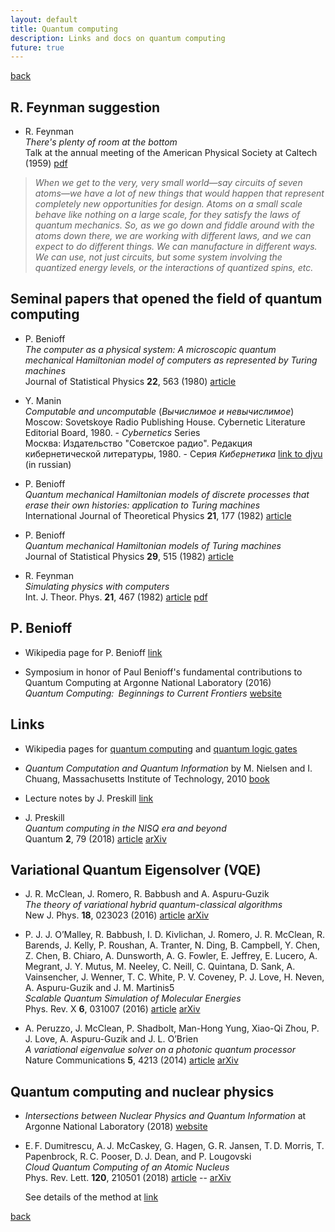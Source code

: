 ```yaml
---
layout: default
title: Quantum computing
description: Links and docs on quantum computing
future: true
---
```


[back](./)

## R. Feynman suggestion

- R. Feynman  
  _There's plenty of room at the bottom_  
  Talk at the annual meeting of the American Physical Society at Caltech (1959) [pdf](http://calteches.library.caltech.edu/1976/1/1960Bottom.pdf)  
>
> _When we get to the very, very small world—say circuits of seven atoms—we have a lot of new things that would happen that represent completely new opportunities for design. Atoms on a small scale behave like nothing on a large scale, for they satisfy the laws of quantum mechanics. So, as we go down and fiddle around with the atoms down there, we are working with different laws, and we can expect to do different things. We can manufacture in different ways. We can use, not just circuits, but some system involving the quantized energy levels, or the interactions of quantized spins, etc._
>


## Seminal papers that opened the field of quantum computing

- P. Benioff  
  _The computer as a physical system: A microscopic quantum mechanical Hamiltonian model of computers as represented by Turing machines_  
  Journal of Statistical Physics **22**, 563 (1980) [article](http://link.springer.com/article/10.1007%2FBF01011339)

- Y. Manin  
  _Computable and uncomputable_ (_Вычислимое и невычислимое_)  
  Moscow: Sovetskoye Radio Publishing House. Cybernetic Literature Editorial Board, 1980. - _Cybernetics_ Series  
  Москва: Издательство "Советское радио". Редакция кибернетической литературы, 1980. - Серия _Кибернетика_ [link to djvu](http://publ.lib.ru/ARCHIVES/M/MANIN_Yuriy_Ivanovich/_Manin_Yu.I..html#0001) (in russian)

- P. Benioff  
  _Quantum mechanical Hamiltonian models of discrete processes that erase their own histories: application to Turing machines_  
  International Journal of Theoretical Physics **21**, 177 (1982) [article](http://link.springer.com/article/10.1007%2FBF01857725)

- P. Benioff  
  _Quantum mechanical Hamiltonian models of Turing machines_  
  Journal of Statistical Physics **29**, 515 (1982) [article](http://link.springer.com/article/10.1007%2FBF01342185)

- R. Feynman  
  _Simulating physics with computers_  
  Int. J. Theor. Phys. **21**, 467 (1982) [article](https://doi.org/10.1007/BF02650179) [pdf]()


## P. Benioff

- Wikipedia page for P. Benioff [link](https://en.wikipedia.org/wiki/Paul_Benioff)

- Symposium in honor of Paul Benioff's fundamental contributions to Quantum Computing at Argonne National Laboratory (2016)  
  _Quantum Computing: Beginnings to Current Frontiers_ [website](https://www.phy.anl.gov/theory/qc2016/)


## Links

- Wikipedia pages for [quantum computing](https://en.wikipedia.org/wiki/Quantum_computing) and [quantum logic gates](https://en.wikipedia.org/wiki/Quantum_logic_gate)

- _Quantum Computation and Quantum Information_ by M. Nielsen and I. Chuang, Massachusetts Institute of Technology, 2010 [book](https://doi.org/10.1017/CBO9780511976667)

- Lecture notes by J. Preskill [link](http://www.theory.caltech.edu/~preskill/ph219/index.html#lecture)

- J. Preskill  
  _Quantum computing in the NISQ era and beyond_  
  Quantum **2**, 79 (2018) [article](https://doi.org/10.22331/q-2018-08-06-79) [arXiv](https://arxiv.org/abs/1801.00862)



## Variational Quantum Eigensolver (VQE)

- J. R. McClean, J. Romero, R. Babbush and A. Aspuru-Guzik  
  _The theory of variational hybrid quantum-classical algorithms_  
  New J. Phys. **18**, 023023 (2016) [article](https://doi.org/10.1088/1367-2630/18/2/023023) [arXiv](https://arxiv.org/abs/1509.04279)

- P. J. J. O’Malley, R. Babbush, I. D. Kivlichan, J. Romero, J. R. McClean, R. Barends, J. Kelly, P. Roushan, A. Tranter, N. Ding, B. Campbell, Y. Chen, Z. Chen, B. Chiaro, A. Dunsworth, A. G. Fowler, E. Jeffrey, E. Lucero, A. Megrant, J. Y. Mutus, M. Neeley, C. Neill, C. Quintana, D. Sank, A. Vainsencher, J. Wenner, T. C. White, P. V. Coveney, P. J. Love, H. Neven, A. Aspuru-Guzik and J. M. Martinis5  
  _Scalable Quantum Simulation of Molecular Energies_  
  Phys. Rev. X **6**, 031007 (2016) [article](https://doi.org/10.1103/PhysRevX.6.031007) [arXiv](https://arxiv.org/abs/1512.06860)  

- A. Peruzzo, J. McClean, P. Shadbolt, Man-Hong Yung, Xiao-Qi Zhou, P. J. Love, A. Aspuru-Guzik and J. L. O’Brien  
  _A variational eigenvalue solver on a photonic quantum processor_  
  Nature Communications **5**, 4213 (2014) [article](https://www.nature.com/articles/ncomms5213) [arXiv](https://arxiv.org/abs/1304.3061)




## Quantum computing and nuclear physics

- _Intersections between Nuclear Physics and Quantum Information_ at Argonne National Laboratory (2018) [website](https://www.phy.anl.gov/npqi2018/program.php)

- E. F. Dumitrescu, A. J. McCaskey, G. Hagen, G. R. Jansen, T. D. Morris, T. Papenbrock, R. C. Pooser, D. J. Dean, and P. Lougovski  
  _Cloud Quantum Computing of an Atomic Nucleus_  
  Phys. Rev. Lett. **120**, 210501 (2018) [article](https://doi.org/10.1103/PhysRevLett.120.210501) -- [arXiv](https://arxiv.org/abs/1801.03897)  

  See details of the method at [link](./page_qc_pn.html)
  

[back](./)
